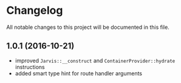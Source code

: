 # Changelog

All notable changes to this project will be documented in this file.

## 1.0.1 (2016-10-21)

  * improved `Jarvis::__construct` and `ContainerProvider::hydrate` instructions
  * added smart type hint for route handler arguments
